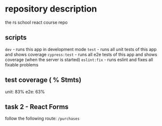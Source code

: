 # repository description

the rs school react course repo

## scripts

`dev` - runs this app in development mode
`test` - runs all unit tests of this app and shows coverage
`cypress:test` - runs all e2e tests of this app and shows coverage (when the server is started)
`eslint:fix` - runs eslint and fixes all fixable problems

## test coverage ( % Stmts)

unit: 83%
e2e: 63%

## task 2 - React Forms

follow the following route: `/purchases`
